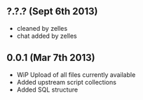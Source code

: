 ?.?.? (Sept 6th 2013)
--------------------

* cleaned by zelles
* chat added by zelles


0.0.1 (Mar 7th 2013)
--------------------

* WiP Upload of all files currently available
* Added upstream script collections
* Added SQL structure 
